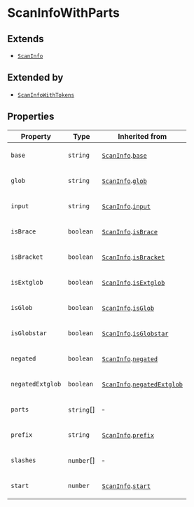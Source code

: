 # ScanInfoWithParts

## Extends

- [`ScanInfo`](ScanInfo.md)

## Extended by

- [`ScanInfoWithTokens`](ScanInfoWithTokens.md)

## Properties

<table>
<thead>
<tr>
<th>Property</th>
<th>Type</th>
<th>Inherited from</th>
</tr>
</thead>
<tbody>
<tr>
<td>

<a id="base"></a> `base`

</td>
<td>

`string`

</td>
<td>

[`ScanInfo`](ScanInfo.md).[`base`](ScanInfo.md#base)

</td>
</tr>
<tr>
<td>

<a id="glob"></a> `glob`

</td>
<td>

`string`

</td>
<td>

[`ScanInfo`](ScanInfo.md).[`glob`](ScanInfo.md#glob)

</td>
</tr>
<tr>
<td>

<a id="input"></a> `input`

</td>
<td>

`string`

</td>
<td>

[`ScanInfo`](ScanInfo.md).[`input`](ScanInfo.md#input)

</td>
</tr>
<tr>
<td>

<a id="isbrace"></a> `isBrace`

</td>
<td>

`boolean`

</td>
<td>

[`ScanInfo`](ScanInfo.md).[`isBrace`](ScanInfo.md#isbrace)

</td>
</tr>
<tr>
<td>

<a id="isbracket"></a> `isBracket`

</td>
<td>

`boolean`

</td>
<td>

[`ScanInfo`](ScanInfo.md).[`isBracket`](ScanInfo.md#isbracket)

</td>
</tr>
<tr>
<td>

<a id="isextglob"></a> `isExtglob`

</td>
<td>

`boolean`

</td>
<td>

[`ScanInfo`](ScanInfo.md).[`isExtglob`](ScanInfo.md#isextglob)

</td>
</tr>
<tr>
<td>

<a id="isglob"></a> `isGlob`

</td>
<td>

`boolean`

</td>
<td>

[`ScanInfo`](ScanInfo.md).[`isGlob`](ScanInfo.md#isglob)

</td>
</tr>
<tr>
<td>

<a id="isglobstar"></a> `isGlobstar`

</td>
<td>

`boolean`

</td>
<td>

[`ScanInfo`](ScanInfo.md).[`isGlobstar`](ScanInfo.md#isglobstar)

</td>
</tr>
<tr>
<td>

<a id="negated"></a> `negated`

</td>
<td>

`boolean`

</td>
<td>

[`ScanInfo`](ScanInfo.md).[`negated`](ScanInfo.md#negated)

</td>
</tr>
<tr>
<td>

<a id="negatedextglob"></a> `negatedExtglob`

</td>
<td>

`boolean`

</td>
<td>

[`ScanInfo`](ScanInfo.md).[`negatedExtglob`](ScanInfo.md#negatedextglob)

</td>
</tr>
<tr>
<td>

<a id="parts"></a> `parts`

</td>
<td>

`string`[]

</td>
<td>

&hyphen;

</td>
</tr>
<tr>
<td>

<a id="prefix"></a> `prefix`

</td>
<td>

`string`

</td>
<td>

[`ScanInfo`](ScanInfo.md).[`prefix`](ScanInfo.md#prefix)

</td>
</tr>
<tr>
<td>

<a id="slashes"></a> `slashes`

</td>
<td>

`number`[]

</td>
<td>

&hyphen;

</td>
</tr>
<tr>
<td>

<a id="start"></a> `start`

</td>
<td>

`number`

</td>
<td>

[`ScanInfo`](ScanInfo.md).[`start`](ScanInfo.md#start)

</td>
</tr>
</tbody>
</table>
